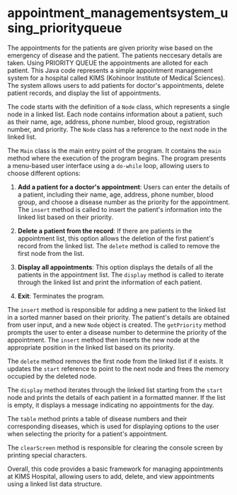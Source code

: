 # appointment_managementsystem_using_priorityqueue
The appointments for the patients are given priority wise based on the emergency of disease and the patient.
The patients neccesary details are taken.
Using PRIORITY QUEUE the appointments are alloted for each patient.
This Java code represents a simple appointment management system for a hospital called KIMS (Kohinoor Institute of Medical Sciences). The system allows users to add patients for doctor's appointments, delete patient records, and display the list of appointments.

The code starts with the definition of a `Node` class, which represents a single node in a linked list. Each node contains information about a patient, such as their name, age, address, phone number, blood group, registration number, and priority. The `Node` class has a reference to the next node in the linked list.

The `Main` class is the main entry point of the program. It contains the `main` method where the execution of the program begins. The program presents a menu-based user interface using a `do-while` loop, allowing users to choose different options:

1. **Add a patient for a doctor's appointment**: Users can enter the details of a patient, including their name, age, address, phone number, blood group, and choose a disease number as the priority for the appointment. The `insert` method is called to insert the patient's information into the linked list based on their priority.

2. **Delete a patient from the record**: If there are patients in the appointment list, this option allows the deletion of the first patient's record from the linked list. The `delete` method is called to remove the first node from the list.

3. **Display all appointments**: This option displays the details of all the patients in the appointment list. The `display` method is called to iterate through the linked list and print the information of each patient.

4. **Exit**: Terminates the program.

The `insert` method is responsible for adding a new patient to the linked list in a sorted manner based on their priority. The patient's details are obtained from user input, and a new `Node` object is created. The `getPriority` method prompts the user to enter a disease number to determine the priority of the appointment. The `insert` method then inserts the new node at the appropriate position in the linked list based on its priority.

The `delete` method removes the first node from the linked list if it exists. It updates the `start` reference to point to the next node and frees the memory occupied by the deleted node.

The `display` method iterates through the linked list starting from the `start` node and prints the details of each patient in a formatted manner. If the list is empty, it displays a message indicating no appointments for the day.

The `table` method prints a table of disease numbers and their corresponding diseases, which is used for displaying options to the user when selecting the priority for a patient's appointment.

The `clearScreen` method is responsible for clearing the console screen by printing special characters.

Overall, this code provides a basic framework for managing appointments at KIMS Hospital, allowing users to add, delete, and view appointments using a linked list data structure.
